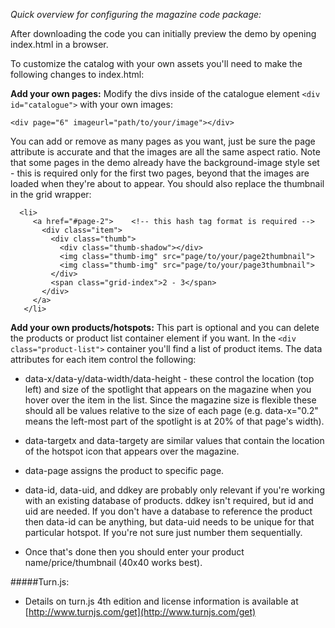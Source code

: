 _Quick overview for configuring the magazine code package:_

After downloading the code you can initially preview the demo by opening index.html in a browser.

To customize the catalog with your own assets you'll need to make the following changes to index.html:

__Add your own pages:__
Modify the divs inside of the catalogue element `<div id="catalogue">` with your own images:

`<div page="6" imageurl="path/to/your/image"></div>`

You can add or remove as many pages as you want, just be sure the page attribute is accurate and that the images are all the same aspect ratio.
Note that some pages in the demo already have the background-image style set - this is required only for the first two pages, beyond that the images are loaded when they're about to appear.
You should also replace the thumbnail in the grid wrapper:

      <li>
         <a href="#page-2">    <!-- this hash tag format is required -->
           <div class="item">
             <div class="thumb">
               <div class="thumb-shadow"></div>
               <img class="thumb-img" src="page/to/your/page2thumbnail">
               <img class="thumb-img" src="page/to/your/page3thumbnail">
             </div>
             <span class="grid-index">2 - 3</span>
           </div>
         </a>
       </li>


__Add your own products/hotspots:__
This part is optional and you can delete the products or product list container element if you want. 
In the `<div class="product-list">` container you'll find a list of product items. The data attributes for each item control the following:

* data-x/data-y/data-width/data-height - these control the location (top left) and size of the spotlight that appears on the magazine when you hover over the item in the list. Since the magazine size is flexible these should all be values relative to the size of each page (e.g. data-x="0.2" means the left-most part of the spotlight is at 20% of that page's width).

* data-targetx and data-targety are similar values that contain the location of the hotspot icon that appears over the magazine.

* data-page assigns the product to specific page.

* data-id, data-uid, and ddkey are probably only relevant if you're working with an existing database of products. ddkey isn't required, but id and uid are needed. If you don't have a database to reference the product then data-id can be anything, but data-uid needs to be unique for that particular hotspot. If you're not sure just number them sequentially.

* Once that's done then you should enter your product name/price/thumbnail (40x40 works best).


#####Turn.js:
* Details on turn.js 4th edition and license information is available at [http://www.turnjs.com/get](http://www.turnjs.com/get) 